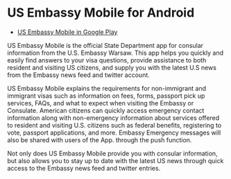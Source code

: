 US Embassy Mobile for Android
=============================

- [US Embassy Mobile in Google Play](https://play.google.com/store/apps/details?id=com.agitive.usembassy)

US Embassy Mobile is the official State Department app for consular information from the U.S. Embassy Warsaw. This app helps you quickly and easily find answers to your visa questions, provide assistance to both resident and visiting US citizens, and supply you with the latest U.S news from the Embassy news feed and twitter account.

US Embassy Mobile explains the requirements for non-immigrant and immigrant visas such as information on fees, forms, passport pick up services, FAQs, and what to expect when visiting the Embassy or Consulate. American citizens can quickly access emergency contact information along with non-emergency information about services offered to resident and visiting U.S. citizens such as federal benefits, registering to vote, passport applications, and more. Embassy Emergency messages will also be shared with users of the App. through the push function.

Not only does US Embassy Mobile provide you with consular information, but also allows you to stay up to date with the latest US news through quick access to the Embassy news feed and twitter entries.
